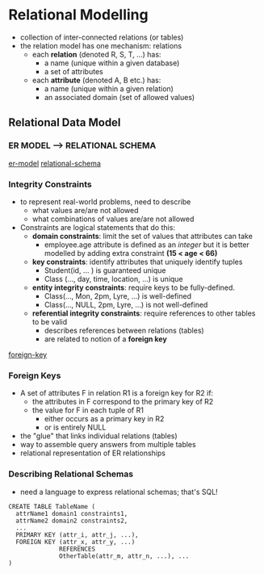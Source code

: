 # Relational Modelling
- collection of inter-connected relations (or tables)
- the relation model has one mechanism: relations 
  - each **relation** (denoted R, S, T, ...) has:
    - a name (unique within a given database) 
    - a set of attributes 
  - each **attribute** (denoted A, B etc.) has:
    - a name (unique within a given relation)
    - an associated domain (set of allowed values)

## Relational Data Model
### ER MODEL --> RELATIONAL SCHEMA 
[er-model](er-model-2.png)
[relational-schema](relational-schema.png)

### Integrity Constraints 
- to represent real-world problems, need to describe 
  - what values are/are not allowed 
  - what combinations of values are/are not allowed
- Constraints are logical statements that do this:
  - **domain constraints**: limit the set of values that attributes can take
    - employee.age attribute is defined as an *integer* but it is better modelled by adding extra constraint **(15 < age < 66)**
  - **key constraints**: identify attributes that uniquely identify tuples 
    - Student(id, ... ) is guaranteed unique
    - Class (..., day, time, location, ...) is unique
  - **entity integrity constraints**: require keys to be fully-defined.
    - Class(..., Mon, 2pm, Lyre, ...) is well-defined
    - Class(..., NULL, 2pm, Lyre, ...) is not well-defined
  - **referential integrity constraints**: require references to other tables to be valid 
    - describes references between relations (tables)
    - are related to notion of a **foreign key**

[foreign-key](foreign-key.png)

### Foreign Keys 
- A set of attributes F in relation R1 is a foreign key for R2 if:
  - the attributes in F correspond to the primary key of R2
  - the value for F in each tuple of R1
    - either occurs as a primary key in R2
    - or is entirely NULL
- the "glue" that links individual relations (tables)
- way to assemble query answers from multiple tables 
- relational representation of ER relationships 

### Describing Relational Schemas 
- need a language to express relational schemas; that's SQL!

```
CREATE TABLE TableName (
  attrName1 domain1 constraints1, 
  attrName2 domain2 constraints2,
  ...
  PRIMARY KEY (attr_i, attr_j, ...),
  FOREIGN KEY (attr_x, attr_y, ...)
              REFERENCES 
              OtherTable(attr_m, attr_n, ...), ...
)
```